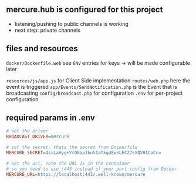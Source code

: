 ## mercure.hub is configured for this project
- listening/pushing to public channels is working
- next step: private channels

## files and resources
`docker/Dockerfile.web` see `ENV` entries for keys
-> will be made configurable later

`resources/js/app.js` for Client Side implementation
`routes/web.php` here the event is triggered
`app/Events/SendNotification.php` is the Event that is broadcasting
`config/broadcast.php` for configuration
`.env` for per-project configuration

## required params in .env

```ini
# set the driver
BROADCAST_DRIVER=mercure

# set the secret, thats the secret from Dockerfile
MERCURE_SECRET=4siLaHyg+YrO8ap1bu5IaTkgdEwsLECZ7sXQVHICaCc=

# set the url, note the URL is in the container
# so you need to use :443 instead of your port config from Docker
MERCURE_URL=https://localhost:443/.well-known/mercure
```